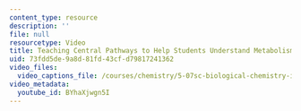 ```yaml
---
content_type: resource
description: ''
file: null
resourcetype: Video
title: Teaching Central Pathways to Help Students Understand Metabolism
uid: 73fdd5de-9a8d-81fd-43cf-d79817241362
video_files:
  video_captions_file: /courses/chemistry/5-07sc-biological-chemistry-i-fall-2013/instructor-insights/teaching-central-pathways-to-help-students-understand-metabolism/BYhaXjwgn5I.vtt
video_metadata:
  youtube_id: BYhaXjwgn5I
---
```

